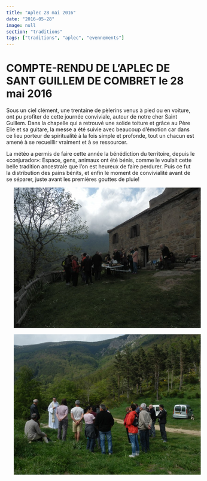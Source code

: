 ```yaml
---
title: "Aplec 28 mai 2016"
date: "2016-05-28"
image: null
section: "traditions"
tags: ["traditions", "aplec", "evennements"]
---
```


# COMPTE-RENDU DE L’APLEC DE SANT GUILLEM DE COMBRET le 28 mai 2016

Sous un ciel clément, une trentaine de pèlerins venus à pied ou en voiture, ont pu profiter de cette journée conviviale, autour de notre cher Saint Guillem. Dans la chapelle qui a retrouvé une solide toiture et grâce au Père Elie et sa guitare, la messe a été suivie avec beaucoup d’émotion car dans ce lieu porteur de spiritualité à la fois simple et profonde, tout un chacun est amené à se recueillir vraiment et à se ressourcer.

La météo a permis de faire cette année la bénédiction du territoire, depuis le «conjurador»: Espace, gens, animaux ont été bénis, comme le voulait cette belle tradition ancestrale que l’on est heureux de faire perdurer. Puis ce fut la distribution des pains bénits, et enfin le moment de convivialité avant de se séparer, juste avant les premières gouttes de pluie!

<img
  alt
  src="/images/p5284246-jpg.jpg"
  style="
    width: 500px;
    height: 375px;
    margin-right: 20px;
    margin-left: 20px;
  "
/>

<img
  alt
  src="/images/p5284244-jpg.jpg"
  style="
    width: 500px;
    height: 375px;
    margin-right: 20px;
    margin-left: 20px;
  "
/>
